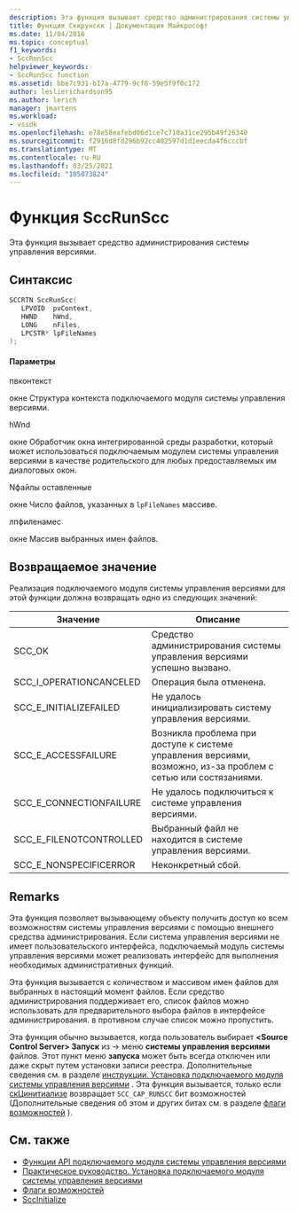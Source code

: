 ```yaml
---
description: Эта функция вызывает средство администрирования системы управления версиями.
title: Функция Сккрунскк | Документация Майкрософт
ms.date: 11/04/2016
ms.topic: conceptual
f1_keywords:
- SccRunScc
helpviewer_keywords:
- SccRunScc function
ms.assetid: bbe7c931-b17a-4779-9cf6-59e5f9f0c172
author: leslierichardson95
ms.author: lerich
manager: jmartens
ms.workload:
- vssdk
ms.openlocfilehash: e78e58eafebd06d1ce7c710a31ce295b49f26340
ms.sourcegitcommit: f2916d8fd296b92cc402597d1d1eecda4f6cccbf
ms.translationtype: MT
ms.contentlocale: ru-RU
ms.lasthandoff: 03/25/2021
ms.locfileid: "105073824"
---
```

# <a name="sccrunscc-function"></a>Функция SccRunScc
Эта функция вызывает средство администрирования системы управления версиями.

## <a name="syntax"></a>Синтаксис

```cpp
SCCRTN SccRunScc(
   LPVOID  pvContext,
   HWND    hWnd,
   LONG    nFiles,
   LPCSTR* lpFileNames
);
```

#### <a name="parameters"></a>Параметры
 пвконтекст

окне Структура контекста подключаемого модуля системы управления версиями.

 hWnd

окне Обработчик окна интегрированной среды разработки, который может использоваться подключаемым модулем системы управления версиями в качестве родительского для любых предоставляемых им диалоговых окон.

 Nфайлы оставленные

окне Число файлов, указанных в `lpFileNames` массиве.

 лпфиленамес

окне Массив выбранных имен файлов.

## <a name="return-value"></a>Возвращаемое значение
 Реализация подключаемого модуля системы управления версиями для этой функции должна возвращать одно из следующих значений:

|Значение|Описание|
|-----------|-----------------|
|SCC_OK|Средство администрирования системы управления версиями успешно вызвано.|
|SCC_I_OPERATIONCANCELED|Операция была отменена.|
|SCC_E_INITIALIZEFAILED|Не удалось инициализировать систему управления версиями.|
|SCC_E_ACCESSFAILURE|Возникла проблема при доступе к системе управления версиями, возможно, из-за проблем с сетью или состязаниями.|
|SCC_E_CONNECTIONFAILURE|Не удалось подключиться к системе управления версиями.|
|SCC_E_FILENOTCONTROLLED|Выбранный файл не находится в системе управления версиями.|
|SCC_E_NONSPECIFICERROR|Неконкретный сбой.|

## <a name="remarks"></a>Remarks
 Эта функция позволяет вызывающему объекту получить доступ ко всем возможностям системы управления версиями с помощью внешнего средства администрирования. Если система управления версиями не имеет пользовательского интерфейса, подключаемый модуль системы управления версиями может реализовать интерфейс для выполнения необходимых административных функций.

 Эта функция вызывается с количеством и массивом имен файлов для выбранных в настоящий момент файлов. Если средство администрирования поддерживает его, список файлов можно использовать для предварительного выбора файлов в интерфейсе администрирования. в противном случае список можно пропустить.

 Эта функция обычно вызывается, когда пользователь выбирает **\<Source Control Server> Запуск** из   ->  меню **системы управления версиями** файлов. Этот пункт меню **запуска** может быть всегда отключен или даже скрыт путем установки записи реестра. Дополнительные сведения см. в разделе [инструкции. Установка подключаемого модуля системы управления версиями](../extensibility/internals/how-to-install-a-source-control-plug-in.md) . Эта функция вызывается, только если [скЦинитиализе](../extensibility/sccinitialize-function.md) возвращает `SCC_CAP_RUNSCC` бит возможностей (Дополнительные сведения об этом и других битах см. в разделе [флаги возможностей](../extensibility/capability-flags.md) ).

## <a name="see-also"></a>См. также
- [Функции API подключаемого модуля системы управления версиями](../extensibility/source-control-plug-in-api-functions.md)
- [Практическое руководство. Установка подключаемого модуля системы управления версиями](../extensibility/internals/how-to-install-a-source-control-plug-in.md)
- [Флаги возможностей](../extensibility/capability-flags.md)
- [SccInitialize](../extensibility/sccinitialize-function.md)
